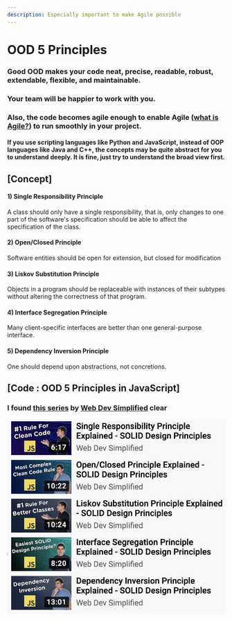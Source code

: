 ```yaml
---
description: Especially important to make Agile possible
---
```


# OOD 5 Principles

### Good OOD makes your code neat, precise, readable, robust, extendable, flexible, and maintainable. 

### Your team will be happier to work with you. 

### Also, the code becomes agile enough to enable Agile \([what is Agile?](https://christypacc21.gitbook.io/developer-notes/professional-software-engineer/software-development-process/agile-vs-waterfall)\) to run smoothly in your project.

#### If you use scripting languages like Python and JavaScript, instead of OOP languages like Java and C++, the concepts may be quite abstract for you to understand deeply. It is fine, just try to understand the broad view first.

### 

## \[Concept\] 

#### 1\) Single Responsibility Principle 

A class should only have a single responsibility, that is, only changes to one part of the software's specification should be able to affect the specification of the class.

#### 2\) Open/Closed Principle

Software entities should be open for extension, but closed for modification

#### 3\) Liskov Substitution Principle

Objects in a program should be replaceable with instances of their subtypes without altering the correctness of that program.

#### 4\) Interface Segregation Principle

Many client-specific interfaces are better than one general-purpose interface.

#### 5\) Dependency Inversion Principle

One should depend upon abstractions, not concretions.



## \[Code : OOD 5 Principles in JavaScript\]

### I found [this series](https://www.youtube.com/watch?v=UQqY3_6Epbg&list=PLZlA0Gpn_vH_CthENcPCM0Dww6a5XYC7f&index=7) by [Web Dev Simplified](https://www.youtube.com/channel/UCFbNIlppjAuEX4znoulh0Cw) clear

![OOD 5 principles in JavaScript](../../../.gitbook/assets/screenshot-2020-10-07-at-10.12.11-pm.png)




